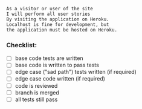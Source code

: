 ```
As a visitor or user of the site
I will perform all user stories
By visiting the application on Heroku.
Localhost is fine for development, but
the application must be hosted on Heroku.
```

### Checklist:

- [ ] base code tests are written
- [ ] base code is written to pass tests
- [ ] edge case ("sad path") tests written (if required)
- [ ] edge case code written (if required)
- [ ] code is reviewed
- [ ] branch is merged
- [ ] all tests still pass
